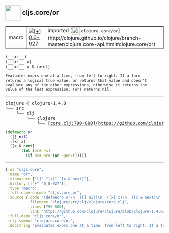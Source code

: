 ## <img width="48px" valign="middle" src="http://i.imgur.com/Hi20huC.png"> cljs.core/or

 <table border="1">
<tr>
<td>macro</td>
<td><a href="https://github.com/cljsinfo/api-refs/tree/0.0-927"><img valign="middle" alt="[+] 0.0-927" src="https://img.shields.io/badge/+-0.0--927-lightgrey.svg"></a> </td>
<td>
imported [<img height="24px" valign="middle" src="http://i.imgur.com/1GjPKvB.png"> <samp>clojure.core/or</samp>](http://clojure.github.io/clojure/branch-master/clojure.core-api.html#clojure.core/or)
</td>
</tr>
</table>

 <samp>
(__or__)<br>
(__or__ x)<br>
(__or__ x & next)<br>
</samp>

```
Evaluates exprs one at a time, from left to right. If a form
returns a logical true value, or returns that value and doesn't
evaluate any of the other expressions, otherwise it returns the
value of the last expression. (or) returns nil.
```

---

 <pre>
clojure @ clojure-1.4.0
└── src
    └── clj
        └── clojure
            └── <ins>[core.clj:790-800](https://github.com/clojure/clojure/blob/clojure-1.4.0/src/clj/clojure/core.clj#L790-L800)</ins>
</pre>

```clj
(defmacro or
  ([] nil)
  ([x] x)
  ([x & next]
      `(let [or# ~x]
         (if or# or# (or ~@next)))))
```


---

```clj
{:ns "cljs.core",
 :name "or",
 :signature ["[]" "[x]" "[x & next]"],
 :history [["+" "0.0-927"]],
 :type "macro",
 :full-name-encode "cljs.core_or",
 :source {:code "(defmacro or\n  ([] nil)\n  ([x] x)\n  ([x & next]\n      `(let [or# ~x]\n         (if or# or# (or ~@next)))))",
          :filename "clojure/src/clj/clojure/core.clj",
          :lines [790 800],
          :link "https://github.com/clojure/clojure/blob/clojure-1.4.0/src/clj/clojure/core.clj#L790-L800"},
 :full-name "cljs.core/or",
 :clj-symbol "clojure.core/or",
 :docstring "Evaluates exprs one at a time, from left to right. If a form\nreturns a logical true value, or returns that value and doesn't\nevaluate any of the other expressions, otherwise it returns the\nvalue of the last expression. (or) returns nil."}

```
